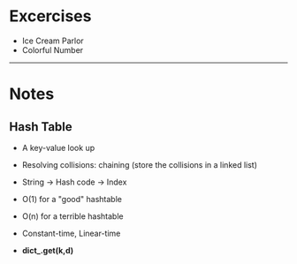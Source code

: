 # Excercises
- Ice Cream Parlor
- Colorful Number

---
# Notes
## Hash Table
- A key-value look up 
- Resolving collisions: chaining (store the collisions in a linked list)
- String -> Hash code -> Index
- O(1) for a "good" hashtable
- O(n) for a terrible hashtable
- Constant-time, Linear-time

- **dict_.get(k,d)**

